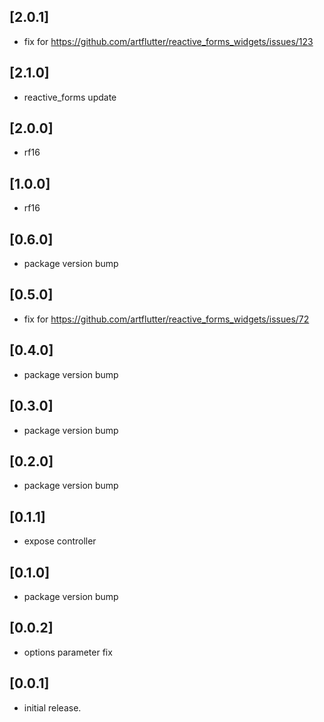 ## [2.0.1]

- fix for https://github.com/artflutter/reactive_forms_widgets/issues/123

## [2.1.0]

- reactive_forms update

## [2.0.0]

- rf16

## [1.0.0]

- rf16

## [0.6.0]

- package version bump

## [0.5.0]

- fix for https://github.com/artflutter/reactive_forms_widgets/issues/72

## [0.4.0]

- package version bump

## [0.3.0]

- package version bump

## [0.2.0]

- package version bump

## [0.1.1]

- expose controller

## [0.1.0]

- package version bump

## [0.0.2]

- options parameter fix

## [0.0.1]

- initial release.

